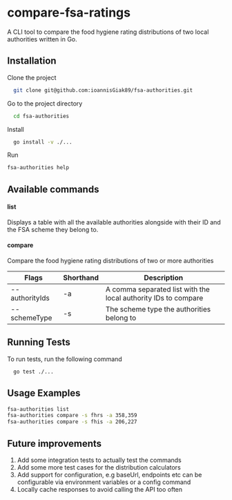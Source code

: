 # compare-fsa-ratings

A CLI tool to compare the food hygiene rating distributions
of two local authorities written in Go.

## Installation

Clone the project

```bash
  git clone git@github.com:ioannisGiak89/fsa-authorities.git
```

Go to the project directory

```bash
  cd fsa-authorities
```

Install

```bash
  go install -v ./...
```

Run

```bash
fsa-authorities help
```

## Available commands

#### list

Displays a table with all the available authorities alongside with their ID and the FSA scheme they belong to.

#### compare

Compare the food hygiene rating distributions
of two or more authorities

| Flags        | Shorthand   | Description
| ----------- | ----------- | ----------
| --authorityIds      | -a       | A comma separated list with the local authority IDs to compare
| --schemeType   | -s        | The scheme type the authorities belong to

## Running Tests

To run tests, run the following command

```bash
  go test ./...
```

  
## Usage Examples

```bash
fsa-authorities list
fsa-authorities compare -s fhrs -a 358,359
fsa-authorities compare -s fhis -a 206,227
```

## Future improvements

1. Add some integration tests to actually test the commands
2. Add some more test cases for the distribution calculators
3. Add support for configuration, e.g baseUrl, endpoints etc can be configurable via environment variables or a config command
4. Locally cache responses to avoid calling the API too often  

